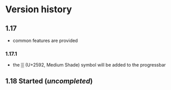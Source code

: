 # Version history
## 1.17
- common features are provided 
### 1.17.1 
- the ▒ (U+2592, Medium Shade) symbol will be added to the progressbar
## 1.18 Started (_uncompleted_)